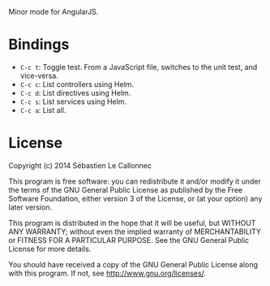 Minor mode for AngularJS.

# Bindings

- `C-c t`: Toggle test.  From a JavaScript file, switches to the unit
test, and vice-versa.
- `C-c c`: List controllers using Helm.
- `C-c d`: List directives using Helm.
- `C-c s`: List services using Helm.
- `C-c a`: List all.

# License

Copyright (c) 2014 Sébastien Le Callonnec

This program is free software: you can redistribute it and/or modify
it under the terms of the GNU General Public License as published by
the Free Software Foundation, either version 3 of the License, or
(at your option) any later version.

This program is distributed in the hope that it will be useful,
but WITHOUT ANY WARRANTY; without even the implied warranty of
MERCHANTABILITY or FITNESS FOR A PARTICULAR PURPOSE.  See the
GNU General Public License for more details.

You should have received a copy of the GNU General Public License
along with this program.  If not, see <http://www.gnu.org/licenses/>.

